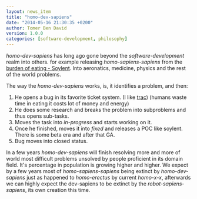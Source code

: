```yaml
---
layout: news_item
title: "homo-dev-sapiens"
date: "2014-05-16 21:30:35 +0200"
author: Tomer Ben David 
version: 1.0.0
categories: [software-development, philosophy]
---
```


*homo-dev-sapiens* has long ago gone beyond the *software-development* realm into others.  for example releasing *homo-sapiens-sapiens* from the [burden of eating - Soylent](http://soylent.me).  Into aeronatics, medicine, physics and the rest of the world problems.

The way the *homo-dev-sapiens* works, is, it identifies a problem, and then:

1. He opens a bug in its favorite ticket system.  (I like [trac](http://trac.edgewall.org)) (humans waste time in eating it costs lot of money and energy)
1. He does some research and breaks the problem into subproblems and thus opens sub-tasks.
1. Moves the task into *in-progress* and starts working on it. 
1. Once he finished, moves it into *fixed* and releases a POC like soylent.  There is some beta era and after that GA.
1. Bug moves into closed status.

In a few years *homo-dev-sapiens* will finish resolving more and more of world most difficult problems unsolved by people proficient in its domain field.  It's percentage in population is growing higher and higher.  We expect by a few years most of *homo-sapiens-sapiens* being extinct by *homo-dev-sapiens* just as happened to *homo-erectus* by current *homo-x-x*, afterwards we can highly expect the dev-sapiens to be extinct by the *robot-sapiens-sapiens*, its own creation this time.